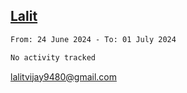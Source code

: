## [Lalit](https://lalit.sh)

<!--START_SECTION:waka-->

```txt
From: 24 June 2024 - To: 01 July 2024

No activity tracked
```

<!--END_SECTION:waka-->

lalitvijay9480@gmail.com
